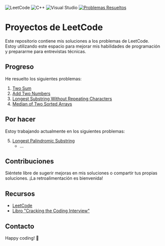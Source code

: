 ![LeetCode](https://img.shields.io/badge/LeetCode-000000?style=for-the-badge&logo=LeetCode&logoColor=#d16c06) ![C++](https://img.shields.io/badge/c++-%2300599C.svg?style=for-the-badge&logo=c%2B%2B&logoColor=white) ![Visual Studio](https://img.shields.io/badge/Visual%20Studio-5C2D91.svg?style=for-the-badge&logo=visual-studio&logoColor=white) [![Problemas Resueltos](https://img.shields.io/badge/Problemas%20Resueltos-0.14%25-brightgreen)](https://leetcode.com/AdayPA/)

# Proyectos de LeetCode

Este repositorio contiene mis soluciones a los problemas de LeetCode. Estoy utilizando este espacio para mejorar mis habilidades de programación y prepararme para entrevistas técnicas.

## Progreso

He resuelto los siguientes problemas:

1. [Two Sum](./Problemas/001_Two_Sum.cpp)
2. [Add Two Numbers](./Problemas/002_Add_Two_Numbers.cpp)
3. [Longest Substring Without Repeating Characters](./Problemas/003_Longest_Substring_Without_Repeating_Characters.cpp)
4. [Median of Two Sorted Arrays](./Problemas/004_Median_of_Two_Sorted_Arrays.cpp)

## Por hacer

Estoy trabajando actualmente en los siguientes problemas:

5. [Longest Palindromic Substring](./Problemas/005_Longest_Palindromic_Substring.cpp)
   - ...

## Contribuciones

Siéntete libre de sugerir mejoras en mis soluciones o compartir tus propias soluciones. ¡La retroalimentación es bienvenida!

## Recursos

- [LeetCode](https://leetcode.com/)
- [Libro "Cracking the Coding Interview"](http://www.crackingthecodinginterview.com/)

## Contacto


Happy coding! 🚀
